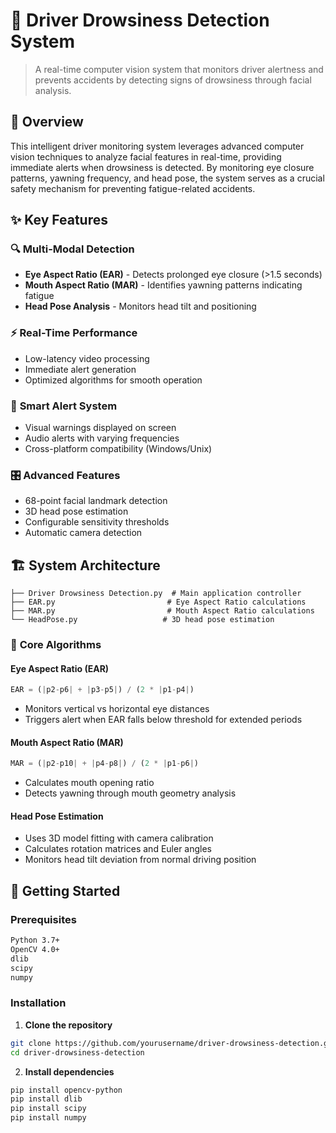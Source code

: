 # 🚗 Driver Drowsiness Detection System

> A real-time computer vision system that monitors driver alertness and prevents accidents by detecting signs of drowsiness through facial analysis.

## 🎯 Overview

This intelligent driver monitoring system leverages advanced computer vision techniques to analyze facial features in real-time, providing immediate alerts when drowsiness is detected. By monitoring eye closure patterns, yawning frequency, and head pose, the system serves as a crucial safety mechanism for preventing fatigue-related accidents.

## ✨ Key Features

### 🔍 **Multi-Modal Detection**
- **Eye Aspect Ratio (EAR)** - Detects prolonged eye closure (>1.5 seconds)
- **Mouth Aspect Ratio (MAR)** - Identifies yawning patterns indicating fatigue
- **Head Pose Analysis** - Monitors head tilt and positioning 

### ⚡ **Real-Time Performance**
- Low-latency video processing
- Immediate alert generation
- Optimized algorithms for smooth operation

### 🔔 **Smart Alert System**
- Visual warnings displayed on screen
- Audio alerts with varying frequencies
- Cross-platform compatibility (Windows/Unix)

### 🎛️ **Advanced Features**
- 68-point facial landmark detection
- 3D head pose estimation
- Configurable sensitivity thresholds
- Automatic camera detection

## 🏗️ System Architecture

```
├── Driver Drowsiness Detection.py  # Main application controller
├── EAR.py                         # Eye Aspect Ratio calculations
├── MAR.py                         # Mouth Aspect Ratio calculations
└── HeadPose.py                   # 3D head pose estimation
```

### 🧠 **Core Algorithms**

#### Eye Aspect Ratio (EAR)
```python
EAR = (|p2-p6| + |p3-p5|) / (2 * |p1-p4|)
```
- Monitors vertical vs horizontal eye distances
- Triggers alert when EAR falls below threshold for extended periods

#### Mouth Aspect Ratio (MAR)
```python
MAR = (|p2-p10| + |p4-p8|) / (2 * |p1-p6|)
```
- Calculates mouth opening ratio
- Detects yawning through mouth geometry analysis

#### Head Pose Estimation
- Uses 3D model fitting with camera calibration
- Calculates rotation matrices and Euler angles
- Monitors head tilt deviation from normal driving position

## 🚀 Getting Started

### Prerequisites

```bash
Python 3.7+
OpenCV 4.0+
dlib
scipy
numpy
```

### Installation

1. **Clone the repository**
```bash
git clone https://github.com/yourusername/driver-drowsiness-detection.git
cd driver-drowsiness-detection
```

2. **Install dependencies**
```bash
pip install opencv-python
pip install dlib
pip install scipy
pip install numpy
```
